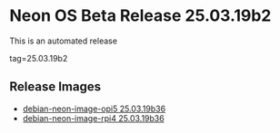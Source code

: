 # Neon OS Beta Release 25.03.19b2
This is an automated release

tag=25.03.19b2

## Release Images
- [debian-neon-image-opi5 25.03.19b36](https://download.neonaiservices.com/neon_os/core/rpi4/dev/debian-neon-image-rpi4_2025-03-19_01_17.img.xz)
- [debian-neon-image-rpi4 25.03.19b36](https://download.neonaiservices.com/neon_os/core/rpi4/dev/debian-neon-image-rpi4_2025-03-19_01_17.img.xz)
